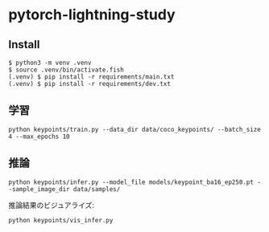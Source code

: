 # pytorch-lightning-study
## Install
```
$ python3 -m venv .venv
$ source .venv/bin/activate.fish
(.venv) $ pip install -r requirements/main.txt
(.venv) $ pip install -r requirements/dev.txt
```

## 学習
```
python keypoints/train.py --data_dir data/coco_keypoints/ --batch_size 4 --max_epochs 10
```

## 推論
```
python keypoints/infer.py --model_file models/keypoint_ba16_ep250.pt --sample_image_dir data/samples/
```

推論結果のビジュアライズ:
```
python keypoints/vis_infer.py
```
